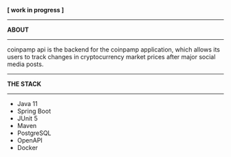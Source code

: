 **[ work in progress ]**

---

**ABOUT**

---

coinpamp api is the backend for the coinpamp application, which allows its users to track changes in cryptocurrency market prices after major social media posts.

---

**THE STACK**

---

* Java 11
* Spring Boot
* JUnit 5
* Maven
* PostgreSQL
* OpenAPI
* Docker